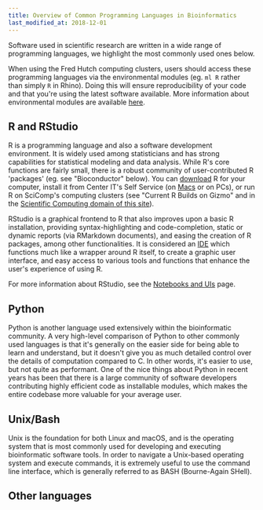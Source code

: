```yaml
---
title: Overview of Common Programming Languages in Bioinformatics
last_modified_at: 2018-12-01
---
```

Software used in scientific research are written in a wide range of programming languages, we highlight the most commonly used ones below. 

When using the Fred Hutch computing clusters, users should access these programming languages via the environmental modules (eg. `ml R` rather than simply `R` in Rhino). Doing this will ensure reproducibility of your code and that you're using the latest software available. More information about environmental modules are available [here](/computing/cluster_software/).

## R and RStudio
R is a programming language and also a software development environment. It is widely used among statisticians and has strong capabilities for statistical modeling and data analysis. While R's core functions are fairly small, there is a robust community of user-contributed R 'packages' (eg. see "Bioconductor" below). You can [download](https://cran.r-project.org/) R for your computer, install it from Center IT's Self Service (on [Macs](https://centernet.fredhutch.org/cn/u/center-it/help-desk/mac-support/jamf-pro.html) or on PCs), or run R on SciComp's computing clusters (see "Current R Builds on Gizmo" and in the [Scientific Computing domain of this site](/computing/comp_index/)).

RStudio is a graphical frontend to R that also improves upon a basic R installation, providing syntax-highlighting and code-completion, static or dynamic reports (via RMarkdown documents), and easing the creation of R packages, among other functionalities. It is considered an [IDE](https://en.wikipedia.org/wiki/Integrated_development_environment) which functions much like a wrapper around R itself, to create a graphic user interface, and easy access to various tools and functions that enhance the user's experience of using R.  

For more information about RStudio, see the [Notebooks and UIs](/bioinformatics/compute_uis/) page.


## Python

Python is another language used extensively within the bioinformatic community. A very high-level comparison of Python to other commonly used languages is that it's generally on the easier side for being able to learn and understand, but it doesn't give you as much detailed control over the details of computation compared to C. In other words, it's easier to use, but not quite as performant. One of the nice things about Python in recent years has been that there is a large community of software developers contributing highly efficient code as installable modules, which makes the entire codebase more valuable for your average user.


## Unix/Bash

Unix is the foundation for both Linux and macOS, and is the operating system that is most commonly used for developing and executing bioinformatic software tools. In order to navigate a Unix-based operating system and execute commands, it is extremely useful to use the command line interface, which is generally referred to as BASH (Bourne-Again SHell).

## Other languages
